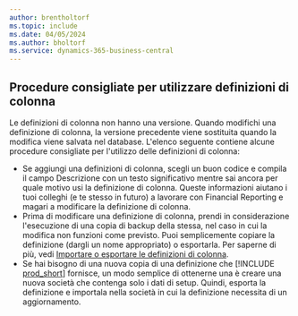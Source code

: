 ```yaml
---
author: brentholtorf
ms.topic: include
ms.date: 04/05/2024
ms.author: bholtorf
ms.service: dynamics-365-business-central
---
```


## <a name="best-practices-for-working-with-column-definitions"></a>Procedure consigliate per utilizzare definizioni di colonna

Le definizioni di colonna non hanno una versione. Quando modifichi una definizione di colonna, la versione precedente viene sostituita quando la modifica viene salvata nel database. L'elenco seguente contiene alcune procedure consigliate per l'utilizzo delle definizioni di colonna:

- Se aggiungi una definizioni di colonna, scegli un buon codice e compila il campo Descrizione con un testo significativo mentre sai ancora per quale motivo usi la definizione di colonna. Queste informazioni aiutano i tuoi colleghi (e te stesso in futuro) a lavorare con Financial Reporting e magari a modificare la definizione di colonna.
- Prima di modificare una definizione di colonna, prendi in considerazione l'esecuzione di una copia di backup della stessa, nel caso in cui la modifica non funzioni come previsto. Puoi semplicemente copiare la definizione (dargli un nome appropriato) o esportarla. Per saperne di più, vedi [Importare o esportare le definizioni di colonna](#import-or-export-financial-report-column-definitions).
- Se hai bisogno di una nuova copia di una definizione che [!INCLUDE [prod_short](prod_short.md)] fornisce, un modo semplice di ottenerne una è creare una nuova società che contenga solo i dati di setup. Quindi, esporta la definizione e importala nella società in cui la definizione necessita di un aggiornamento.
